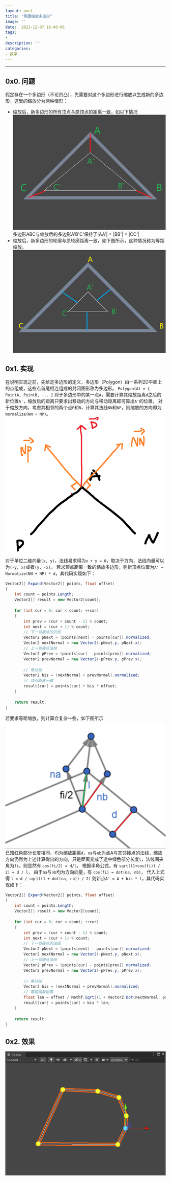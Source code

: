 ```yaml
---
layout: post
title: "等距缩放多边形"
image: ''
date:  2023-12-07 16:46:06
tags:
- 
description: ''
categories:
- 数学
---
```


---

## 0x0. 问题
假定存在一个多边形（不论凹凸），先需要对这个多边形进行缩放以生成新的多边形，这里的缩放分为两种情形：
- 缩放后，新多边形的所有顶点与原顶点的距离一致，如以下情况
![fc06371cf9acfd92f0fd8ff7d8de4fd9.png](../assets/img/ScalePolygon/fc06371cf9acfd92f0fd8ff7d8de4fd9.png)
多边形ABC与缩放后的多边形A'B'C'保持了|AA'| = |BB'| = |CC'|
- 缩放后，新多边形的轮廓与原轮廓距离一致，如下图所示，这种情况称为等距缩放。
![31dc84df975ae8a749f7e0ccc89d0250.png](../assets/img/ScalePolygon/31dc84df975ae8a749f7e0ccc89d0250.png)

## 0x1. 实现
在说明实现之前，先给定多边形的定义，多边形（Polygon）由一系列2D平面上的点组成，这些点首尾相连组成的封闭图形称为多边形。
`Polygon(A) = { PointA, PointB, ... }`
对于多边形中的某一点`A`，需要计算其缩放距离`d`之后的新位置`A'`，缩放后的距离只要求出移动的方向与移动距离即可算出`A'`的位置。
对于缩放方向，考虑其相邻的两个点`P`和`N`，计算其法线`NN`和`NP`，则缩放的方向即为`Normalize(NN + NP)`。
![5a45b225e4a92f8eef1787f717eea28d.png](../assets/img/ScalePolygon/5a45b225e4a92f8eef1787f717eea28d.png)
对于单位二维向量`(x, y)`，法线易求得为`x + y = 0`，取决于方向，法线向量可以为`(-y, x)`或者`(y, -x)`。
若求顶点距离一致的缩放多边形，则新顶点位置为`A' = Normalize(NN + NP) * d`，其代码实现如下：
```csharp
Vector2[] Expand(Vector2[] points, float offset)
{
    int count = points.Length;
    Vector2[] result = new Vector2[count];
    
    for (int cur = 0; cur < count; ++cur)
    {
        int prev = (cur + count - 1) % count;
        int next = (cur + 1) % count;
        // 下一邻接点的法线
        Vector2 pNext = (points[next] - points[cur]).normalized;
        Vector2 nextNormal = new Vector2(-pNext.y, pNext.x);
        // 上一邻接点法线
        Vector2 pPrev = (points[cur] - points[prev]).normalized;
        Vector2 prevNormal = new Vector2(-pPrev.y, pPrev.x);
        
        // 等分线
        Vector2 bis = (nextNormal + prevNormal).normalized;
        // 顶点距离一致
        result[cur] = points[cur] + bis * offset;
    }
    
    return result;
}
```

若要求等距缩放，则计算会复杂一些，如下图所示
![120e7dd31da67a9da70b47f89841aa89.png](../assets/img/ScalePolygon/120e7dd31da67a9da70b47f89841aa89.png)
已知红色部分长度相同，均为缩放距离`d`，`na`与`nb`为点A与其邻接点的法线，缩放方向仍然为上述计算得出的方向，只是距离变成了途中绿色部分长度`l`，法线间夹角为`fi`，则显然有
`cos(fi/2) = d/l`，
根据半角公式，有
`sqrt((1+cos(fi)) / 2) = d / l`，
由于`na`与`nb`均为方向向量，有
`cos(fi) = dot(na, nb)`，
代入上式得
`l = d / sqrt((1 + dot(na, nb)) / 2)`
则新点`A' = A + bis * l`，其代码实现如下：
```csharp
Vector2[] Expand(Vector2[] points, float offset)
{
    int count = points.Length;
    Vector2[] result = new Vector2[count];
    
    for (int cur = 0; cur < count; ++cur)
    {
        int prev = (cur + count - 1) % count;
        int next = (cur + 1) % count;
        // 下一邻接点的法线
        Vector2 pNext = (points[next] - points[cur]).normalized;
        Vector2 nextNormal = new Vector2(-pNext.y, pNext.x);
        // 上一邻接点法线
        Vector2 pPrev = (points[cur] - points[prev]).normalized;
        Vector2 prevNormal = new Vector2(-pPrev.y, pPrev.x);
        
        // 等分线
        Vector2 bis = (nextNormal + prevNormal).normalized;        
        // 等距缩放距离
        float len = offset / Mathf.Sqrt((1 + Vector2.Dot(nextNormal, prevNormal)) / 2f);
        result[cur] = points[cur] + bis * len;
    }
    
    return result;
}
```

## 0x2. 效果
![PixPin_2024-01-04_18-46-16.gif](../assets/img/ScalePolygon/PixPin_2024-01-04_18-46-16.gif)

